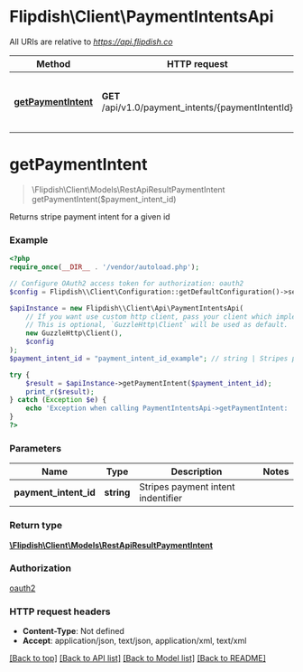 # Flipdish\\Client\PaymentIntentsApi

All URIs are relative to *https://api.flipdish.co*

Method | HTTP request | Description
------------- | ------------- | -------------
[**getPaymentIntent**](PaymentIntentsApi.md#getPaymentIntent) | **GET** /api/v1.0/payment_intents/{paymentIntentId} | Returns stripe payment intent for a given id


# **getPaymentIntent**
> \Flipdish\\Client\Models\RestApiResultPaymentIntent getPaymentIntent($payment_intent_id)

Returns stripe payment intent for a given id

### Example
```php
<?php
require_once(__DIR__ . '/vendor/autoload.php');

// Configure OAuth2 access token for authorization: oauth2
$config = Flipdish\\Client\Configuration::getDefaultConfiguration()->setAccessToken('YOUR_ACCESS_TOKEN');

$apiInstance = new Flipdish\\Client\Api\PaymentIntentsApi(
    // If you want use custom http client, pass your client which implements `GuzzleHttp\ClientInterface`.
    // This is optional, `GuzzleHttp\Client` will be used as default.
    new GuzzleHttp\Client(),
    $config
);
$payment_intent_id = "payment_intent_id_example"; // string | Stripes payment intent indentifier

try {
    $result = $apiInstance->getPaymentIntent($payment_intent_id);
    print_r($result);
} catch (Exception $e) {
    echo 'Exception when calling PaymentIntentsApi->getPaymentIntent: ', $e->getMessage(), PHP_EOL;
}
?>
```

### Parameters

Name | Type | Description  | Notes
------------- | ------------- | ------------- | -------------
 **payment_intent_id** | **string**| Stripes payment intent indentifier |

### Return type

[**\Flipdish\\Client\Models\RestApiResultPaymentIntent**](../Model/RestApiResultPaymentIntent.md)

### Authorization

[oauth2](../../README.md#oauth2)

### HTTP request headers

 - **Content-Type**: Not defined
 - **Accept**: application/json, text/json, application/xml, text/xml

[[Back to top]](#) [[Back to API list]](../../README.md#documentation-for-api-endpoints) [[Back to Model list]](../../README.md#documentation-for-models) [[Back to README]](../../README.md)

